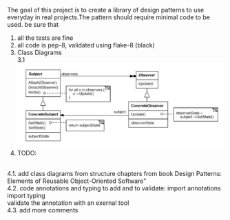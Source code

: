 The goal of this project is to create a library of design patterns to use everyday in real projects.The pattern should require minimal code to be used.
be sure that
1. all the tests are fine
2. all code is pep-8, validated using flake-8 (black) 
3. Class Diagrams<br/>
3.1 ![Observer Pattern Class Diagram](documentation/observer.jpg "Observer Pattern Class Diagram")
4. TODO:
<br/>
4.1. add class diagrams from structure chapters from book Design Patterns: Elements of Reusable Object-Oriented Software"<br/>
4.2. code annotations and typing to add and to validate: 
import annotations<br/>
import typing<br/>
validate the annotation with an exernal tool<br/>
4.3. add more comments<br/>
